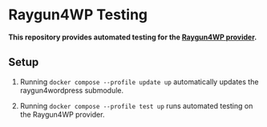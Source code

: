 Raygun4WP Testing
==========
**This repository provides automated testing for the [Raygun4WP provider](https://github.com/MindscapeHQ/raygun4wordpress).**

## Setup

1. Running `docker compose --profile update up` automatically updates the raygun4wordpress submodule.

2. Running `docker compose --profile test up` runs automated testing on the Raygun4WP provider.
